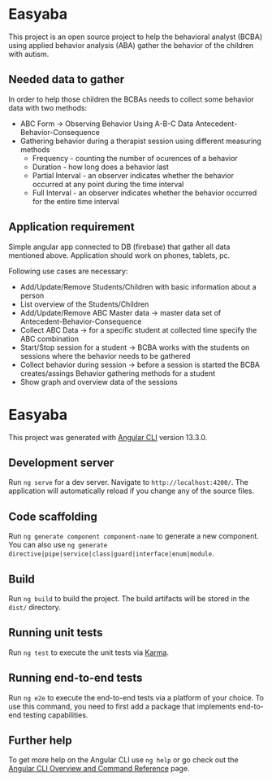 # Easyaba

This project is an open source project to help the behavioral analyst (BCBA) using applied behavior analysis (ABA) gather the behavior of the children with autism.

## Needed data to gather

In order to help those children the BCBAs needs to collect some behavior data with two methods:
* ABC Form -> Observing Behavior Using A-B-C Data Antecedent-Behavior-Consequence
* Gathering behavior during a therapist session using different measuring methods
  * Frequency - counting the number of ocurences of a behavior
  * Duration - how long does a behavior last
  * Partial Interval - an observer indicates whether the behavior occurred at any point during the time interval
  * Full Interval - an observer indicates whether the behavior occurred for the entire time interval
 
## Application requirement

Simple angular app connected to DB (firebase) that gather all data mentioned above.
Application should work on phones, tablets, pc.

Following use cases are necessary:
* Add/Update/Remove Students/Children with basic information about a person
* List overview of the Students/Children
* Add/Update/Remove ABC Master data -> master data set of Antecedent-Behavior-Consequence
* Collect ABC Data -> for a specific student at collected time specify the ABC combination
* Start/Stop session for a student -> BCBA works with the students on sessions where the behavior needs to be gathered
* Collect behavior during session -> before a session is started the BCBA creates/assings Behavior gathering methods for a student
* Show graph and overview data of the sessions

# Easyaba

This project was generated with [Angular CLI](https://github.com/angular/angular-cli) version 13.3.0.

## Development server

Run `ng serve` for a dev server. Navigate to `http://localhost:4200/`. The application will automatically reload if you change any of the source files.

## Code scaffolding

Run `ng generate component component-name` to generate a new component. You can also use `ng generate directive|pipe|service|class|guard|interface|enum|module`.

## Build

Run `ng build` to build the project. The build artifacts will be stored in the `dist/` directory.

## Running unit tests

Run `ng test` to execute the unit tests via [Karma](https://karma-runner.github.io).

## Running end-to-end tests

Run `ng e2e` to execute the end-to-end tests via a platform of your choice. To use this command, you need to first add a package that implements end-to-end testing capabilities.

## Further help

To get more help on the Angular CLI use `ng help` or go check out the [Angular CLI Overview and Command Reference](https://angular.io/cli) page.

